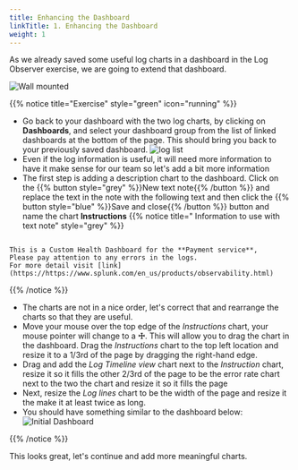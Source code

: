 ```yaml
---
title: Enhancing the Dashboard
linkTitle: 1. Enhancing the Dashboard
weight: 1
---
```


As we already saved some useful log charts in a dashboard in the Log Observer exercise, we are going to extend that dashboard.

 ![Wall mounted](../images/wall-mount.png)

{{% notice title="Exercise" style="green" icon="running" %}}

* Go back to your dashboard with the two log charts, by clicking on **Dashboards**, and select your dashboard group from the list of linked dashboards at the bottom of the page. This should bring you back to your previously saved dashboard.
  ![log list](../../7-log-observer/images/log-observer-custom-dashboard.png) <!--  this links to a log observer image-->
* Even if the log information is useful, it will need more information to have it make sense for our team so let's add a bit more information
* The first step is adding a description chart to the dashboard. Click on the {{% button style="grey" %}}New text note{{% /button %}} and replace the text in the note with the following text and then click the {{% button style="blue" %}}Save and close{{% /button %}} button and name the chart **Instructions**
{{% notice title=" Information to use with text note" style="grey" %}}

```text

This is a Custom Health Dashboard for the **Payment service**,  
Please pay attention to any errors in the logs.
For more detail visit [link](https://https://www.splunk.com/en_us/products/observability.html)

```

{{% /notice %}}

* The charts are not in a nice order, let's correct that and rearrange the charts so that they are useful.
* Move your mouse over the top edge of the  *Instructions* chart, your mouse pointer will change to a **☩**. This will allow you to drag the chart in the dashboard. Drag the *Instructions* chart to the top left location and resize it to a 1/3rd of the page by dragging the right-hand edge.
* Drag and add the *Log Timeline view* chart next to the *Instruction* chart, resize it so it fills the other 2/3rd of the page to be the error rate chart next to the two the chart and resize it so it fills the page
* Next, resize the *Log lines* chart to be the width of the page and resize it the make it at least twice as long.
* You should have something similar to the dashboard below:
  ![Initial Dashboard](../images/inital-dashboard.png)

{{% /notice %}}

This looks great, let's continue and add more meaningful charts.
